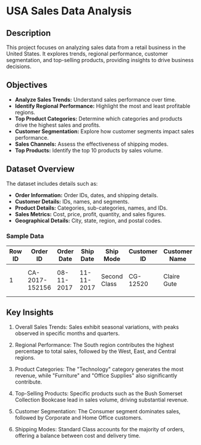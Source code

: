 # USA Sales Data Analysis

## Description
This project focuses on analyzing sales data from a retail business in the United States. It explores trends, regional performance, customer segmentation, and top-selling products, providing insights to drive business decisions.

## Objectives
- **Analyze Sales Trends:** Understand sales performance over time.
- **Identify Regional Performance:** Highlight the most and least profitable regions.
- **Top Product Categories:** Determine which categories and products drive the highest sales and profits.
- **Customer Segmentation:** Explore how customer segments impact sales performance.
- **Sales Channels:** Assess the effectiveness of shipping modes.
- **Top Products:** Identify the top 10 products by sales volume.

## Dataset Overview
The dataset includes details such as:
- **Order Information:** Order IDs, dates, and shipping details.
- **Customer Details:** IDs, names, and segments.
- **Product Details:** Categories, sub-categories, names, and IDs.
- **Sales Metrics:** Cost, price, profit, quantity, and sales figures.
- **Geographical Details:** City, state, region, and postal codes.

### Sample Data
| Row ID | Order ID       | Order Date | Ship Date | Ship Mode      | Customer ID | Customer Name | Segment    | Country       | City      | State     | Region  | Product ID       | Category   | Sub-Category | Product Name                         | Cost   | Price   | Profit | Quantity | Sales   |
|--------|----------------|------------|-----------|----------------|-------------|---------------|------------|---------------|-----------|-----------|---------|------------------|------------|--------------|---------------------------------------|--------|---------|--------|----------|---------|
| 1      | CA-2017-152156 | 08-11-2017 | 11-11-2017 | Second Class   | CG-12520    | Claire Gute   | Consumer   | United States | Henderson | Kentucky  | South   | FUR-BO-10001798 | Furniture  | Bookcases    | Bush Somerset Collection Bookcase    | 464.48 | 901.06  | 436.58 | 4        | 3604.24 |


## Key Insights
1. Overall Sales Trends:
Sales exhibit seasonal variations, with peaks observed in specific months and quarters.

3. Regional Performance:
The South region contributes the highest percentage to total sales, followed by the West, East, and Central regions.

4. Product Categories:
The "Technology" category generates the most revenue, while "Furniture" and "Office Supplies" also significantly contribute.

5. Top-Selling Products:
Specific products such as the Bush Somerset Collection Bookcase lead in sales volume, driving substantial revenue.

6. Customer Segmentation:
The Consumer segment dominates sales, followed by Corporate and Home Office customers.

7. Shipping Modes:
Standard Class accounts for the majority of orders, offering a balance between cost and delivery time.
